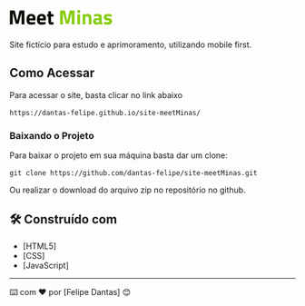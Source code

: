 # <img src="./assets/logo.png">

Site fictício para estudo e aprimoramento, utilizando mobile first.

## Como Acessar

Para acessar o site, basta clicar no link abaixo

```
https://dantas-felipe.github.io/site-meetMinas/
```

### Baixando o Projeto

Para baixar o projeto em sua máquina basta dar um clone:

```
git clone https://github.com/dantas-felipe/site-meetMinas.git
```

Ou realizar o download do arquivo zip no repositório no github.

## 🛠️ Construído com

* [HTML5]
* [CSS]
* [JavaScript]

---
⌨️ com ❤️ por [Felipe Dantas] 😊
